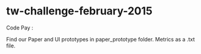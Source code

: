 # tw-challenge-february-2015


Code Pay :

Find our Paper and UI prototypes in paper_prototype folder. 
Metrics as a .txt file.